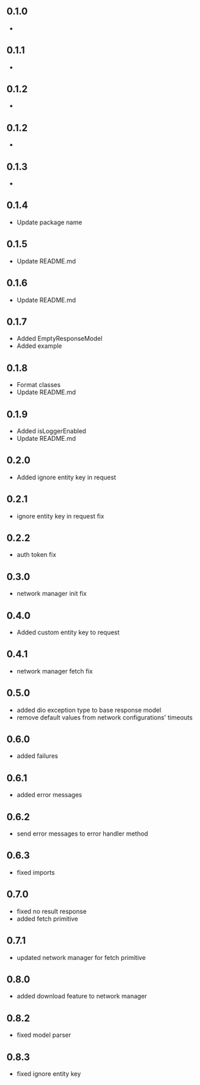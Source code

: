 ## 0.1.0

* 

## 0.1.1

* 

## 0.1.2

* 

## 0.1.2

* 

## 0.1.3

* 

## 0.1.4

* Update package name

## 0.1.5

* Update README.md

## 0.1.6

* Update README.md

## 0.1.7

* Added EmptyResponseModel
* Added example

## 0.1.8

* Format classes
* Update README.md

## 0.1.9

* Added isLoggerEnabled
* Update README.md

## 0.2.0

* Added ignore entity key in request

## 0.2.1

* ignore entity key in request fix

## 0.2.2

* auth token fix

## 0.3.0

* network manager init fix

## 0.4.0

* Added custom entity key to request

## 0.4.1

* network manager fetch fix

## 0.5.0

* added dio exception type to base response model
* remove default values from network configurations' timeouts

## 0.6.0

* added failures

## 0.6.1

* added error messages

## 0.6.2

* send error messages to error handler method

## 0.6.3

* fixed imports

## 0.7.0

* fixed no result response
* added fetch primitive

## 0.7.1

* updated network manager for fetch primitive

## 0.8.0

* added download feature to network manager

## 0.8.2

* fixed model parser

## 0.8.3

* fixed ignore entity key
